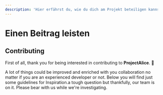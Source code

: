 ```yaml
---
description: 'Hier erfährst du, wie du dich am Projekt beteiligen kannst.'
---
```


# Einen Beitrag leisten

## Contributing

First of all, thank you for being interested in contributing to **ProjectAlice**. 🙏

A lot of things could be improved and enriched with you collaboration no matter if you are an experienced developer or not. Below you will find just some guidelines for Inspiration.a tough question but thankfully, our team is on it. Please bear with us while we're investigating.



